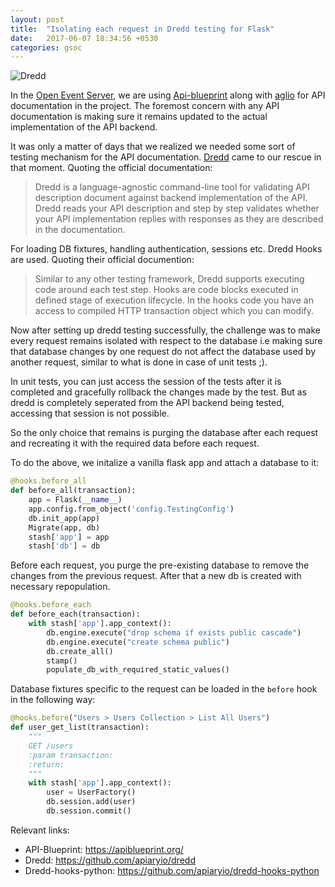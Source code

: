 ```yaml
---
layout: post
title:  "Isolating each request in Dredd testing for Flask"
date:   2017-06-07 18:34:56 +0530
categories: gsoc
---
```

![Dredd]({{site.baseurl}}/images/dredd.png)


In the [Open Event Server](https://github.com/fossasia/open-event-orga-server), we are using [Api-blueprint](https://apiblueprint.org/) along with [aglio](https://github.com/danielgtaylor/aglio) for API documentation in the project. The foremost concern with any API documentation is making sure it remains updated to the actual implementation of the API backend.

It was only a matter of days that we realized we needed some sort of testing mechanism for the API documentation. [Dredd](https://github.com/apiaryio/dredd) came to our rescue in that moment. Quoting the official documentation:
> Dredd is a language-agnostic command-line tool for validating API description document against backend implementation of the API. Dredd reads your API description and step by step validates whether your API implementation replies with responses as they are described in the documentation.


For loading DB fixtures, handling authentication, sessions etc. Dredd Hooks are used. Quoting their official documention:
> Similar to any other testing framework, Dredd supports executing code around each test step. Hooks are code blocks executed in defined stage of execution lifecycle. In the hooks code you have an access to compiled HTTP transaction object which you can modify.

Now after setting up dredd testing successfully, the challenge was to make every request remains isolated with respect to the database i.e making sure that database changes by one request do not affect the database used by another request, similar to what is done in case of unit tests ;). 

In unit tests, you can just access the session of the tests after it is completed and gracefully rollback the changes made by the test. But as dredd is completely seperated from the API backend being tested, accessing that session is not possible.

So the only choice that remains is purging the database after each request and recreating it with the required data before each request.

To do the above, we initalize a vanilla flask app and attach a database to it:
```python
@hooks.before_all
def before_all(transaction):
    app = Flask(__name__)
    app.config.from_object('config.TestingConfig')
    db.init_app(app)
    Migrate(app, db)
    stash['app'] = app
    stash['db'] = db
```

Before each request, you purge the pre-existing database to remove the changes from the previous request. After that a new db is created with necessary repopulation.

```python
@hooks.before_each
def before_each(transaction):
    with stash['app'].app_context():
        db.engine.execute("drop schema if exists public cascade")
        db.engine.execute("create schema public")
        db.create_all()
        stamp()
        populate_db_with_required_static_values()
```

Database fixtures specific to the request can be loaded in the `before` hook in the following way:

```python
@hooks.before("Users > Users Collection > List All Users")
def user_get_list(transaction):
    """
    GET /users
    :param transaction:
    :return:
    """
    with stash['app'].app_context():
        user = UserFactory()
        db.session.add(user)
        db.session.commit()
```

Relevant links:
- API-Blueprint: https://apiblueprint.org/
- Dredd: https://github.com/apiaryio/dredd
- Dredd-hooks-python: https://github.com/apiaryio/dredd-hooks-python
        

